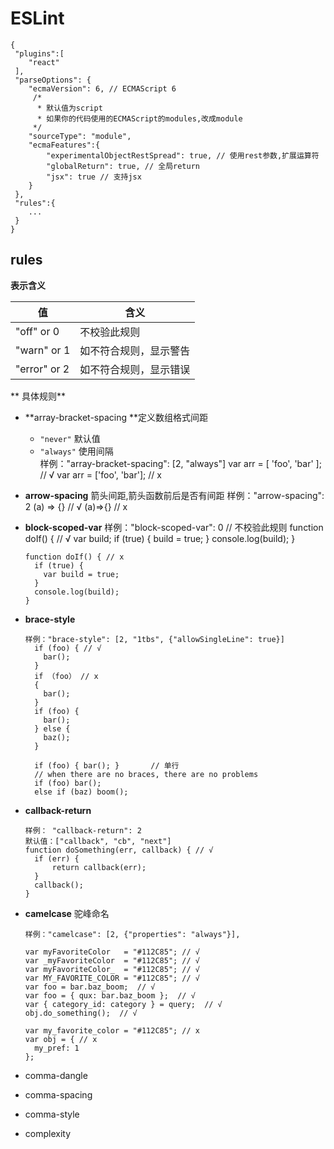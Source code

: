 # ESLint

```
{
 "plugins":[
    "react"
 ],
 "parseOptions": {
    "ecmaVersion": 6, // ECMAScript 6
     /*
      * 默认值为script 
      * 如果你的代码使用的ECMAScript的modules,改成module
     */
    "sourceType": "module",
    "ecmaFeatures":{
        "experimentalObjectRestSpread": true, // 使用rest参数,扩展运算符
        "globalReturn": true, // 全局return
        "jsx": true // 支持jsx
    }
 },
 "rules":{
    ...
 }
}
```
## rules


**表示含义**

| 值 | 含义 |
| -- | -- |
| "off" or 0 | 不校验此规则 |
| "warn" or 1 | 如不符合规则，显示警告 |
| "error" or 2 | 如不符合规则，显示错误|

** 具体规则**
* **array-bracket-spacing **定义数组格式间距
    * `"never"` 默认值
    * `"always"` 使用间隔    
          样例："array-bracket-spacing": [2, "always"]
          var arr = [ 'foo', 'bar' ];  // √ 
          var arr = ['foo', 'bar'];  // x          
* **arrow-spacing** 箭头间距,箭头函数前后是否有间距
      样例："arrow-spacing": 2
      (a) => {} // √
      (a)=>{} // x      
* **block-scoped-var** 
      样例："block-scoped-var": 0  // 不校验此规则
      function doIf() { // √
        var build;
        if (true) {
          build = true;
        }
        console.log(build);
      }
      
      function doIf() { // x
        if (true) {
          var build = true;
        }
        console.log(build);
      }
     
* **brace-style** 

      样例："brace-style": [2, "1tbs", {"allowSingleLine": true}]
        if (foo) { // √
          bar();
        }
        if （foo） // x
        {
          bar();
        }
        if (foo) {
          bar();
        } else {
          baz();
        }

        if (foo) { bar(); }       // 单行
        // when there are no braces, there are no problems
        if (foo) bar();
        else if (baz) boom();
            
* **callback-return**

      样例： "callback-return": 2
      默认值：["callback", "cb", "next"]
      function doSomething(err, callback) { // √
        if (err) {
            return callback(err);
        }
        callback();
      }
      
* **camelcase**  驼峰命名

      样例："camelcase": [2, {"properties": "always"}],

      var myFavoriteColor   = "#112C85"; // √      
      var _myFavoriteColor  = "#112C85"; // √
      var myFavoriteColor_  = "#112C85"; // √
      var MY_FAVORITE_COLOR = "#112C85"; // √
      var foo = bar.baz_boom;  // √
      var foo = { qux: bar.baz_boom };  // √
      var { category_id: category } = query;  // √
      obj.do_something();  // √
      
      var my_favorite_color = "#112C85"; // x
      var obj = { // x
        my_pref: 1
      };
      
      
* comma-dangle
* comma-spacing
* comma-style
* complexity
      
   
        
    
